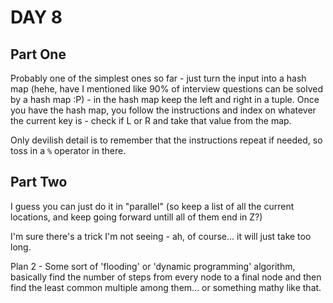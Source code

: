 # DAY 8

## Part One
Probably one of the simplest ones so far - just turn the input into a hash map (hehe, have I mentioned like 90% of interview questions can be solved by a hash map :P) - in the hash map keep the left and right in a tuple.
Once you have the hash map, you follow the instructions and index on whatever the current key is - check if L or R and take that value from the map.

Only devilish detail is to remember that the instructions repeat if needed, so toss in a `%` operator in there.


## Part Two

I guess you can just do it in "parallel" (so keep a list of all the current locations, and keep going forward untill all of them end in Z?)

I'm sure there's a trick I'm not seeing - ah, of course... it will just take too long.

Plan 2 - Some sort of 'flooding' or 'dynamic programming' algorithm, basically find the number of steps from every node to a final node and then find the least common multiple among them... or something mathy like that.
